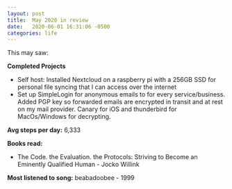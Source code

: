 ```yaml
---
layout: post
title:  May 2020 in review
date:   2020-06-01 16:31:06 -0500
categories: life
---
```


This may saw:

**Completed Projects**
* Self host: Installed Nextcloud on a raspberry pi with a 256GB SSD for personal file syncing that I can access over the internet
* Set up SimpleLogin for anonymous emails to for every service/business.  Added PGP key so forwarded emails are encrypted in transit and at rest on my mail provider.  Canary for iOS and thunderbird for MacOs/Windows for decrypting.

**Avg steps per day:** 6,333

**Books read:**
* The Code. the Evaluation. the Protocols: Striving to Become an Eminently Qualified Human - Jocko Willink 



**Most listened to song:** beabadoobee - 1999


